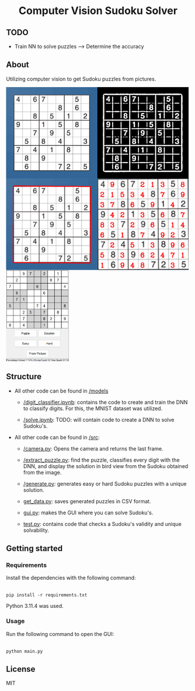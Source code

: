 <h1 align="center">Computer Vision Sudoku Solver</h1>

## TODO

- Train NN to solve puzzles --> Determine the accuracy

## About
Utilizing computer vision to get Sudoku puzzles from pictures.

<div style="display: flex; flex-wrap: wrap;">
    <img src="assets/InitialSudoku.png" alt="Example Image" width="250" height="250">
    <img src="assets/ThreshedSudoku.png" alt="Example Image" width="250" height="250">
    <img src="assets/DetectedSudoku.png" alt="Example Image" width="250" height="250">
    <img src="assets/SolvedSudoku.png" alt="Example Image" width="250" height="250">
    <img src="assets/GUI.png" alt="Example Image" height="250">
</div>


## Structure

* All other code can be found in [/models](models)
 
  * [/digit_classifier.ipynb](models/digit_classifier.ipynb): contains the code to create and train the DNN to classify digits. For this, the MNIST dataset was utilized.

  * [/solve.ipynb](models/solve.ipynb): TODO: will contain code to create a DNN to solve Sudoku's.

* All other code can be found in [/src](src):

  * [/camera.py](src/camera.py): Opens the camera and returns the last frame.

  * [/extract_puzzle.py](src/extract_puzzle.py): find the puzzle, classifies every digit with the DNN, and display the solution in bird view from the Sudoku obtained from the image. 

  * [/generate.py](src/generate.py): generates easy or hard Sudoku puzzles with a unique solution.

  * [get_data.py](src/get_data.py): saves generated puzzles in CSV format.

  * [gui.py](src/gui.py): makes the GUI where you can solve Sudoku's.

  * [test.py](src/test.py): contains code that checks a Sudoku's validity and unique solvability.


## Getting started
### Requirements

Install the dependencies with the following command:

```

pip install -r requirements.txt

```

Python 3.11.4 was used.

### Usage
Run the following command to open the GUI:

```

python main.py

```

## License
MIT

